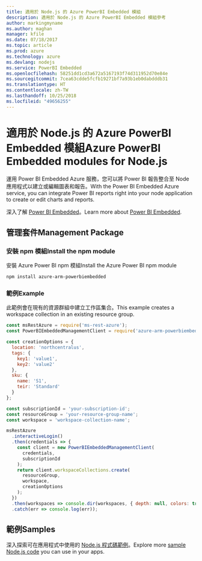 ```yaml
---
title: 適用於 Node.js 的 Azure PowerBI Embedded 模組
description: 適用於 Node.js 的 Azure PowerBI Embedded 模組參考
author: markingmyname
ms.author: maghan
manager: kfile
ms.date: 07/18/2017
ms.topic: article
ms.prod: azure
ms.technology: azure
ms.devlang: nodejs
ms.service: PowerBI Embedded
ms.openlocfilehash: 58251dd1cd3a672a5167193f74d311952d70e84e
ms.sourcegitcommit: 7cea63cdde5fcfb19271bf7a93b1eb0dabdddb31
ms.translationtype: HT
ms.contentlocale: zh-TW
ms.lasthandoff: 10/25/2018
ms.locfileid: "49656255"
---
```

# <a name="azure-powerbi-embedded-modules-for-nodejs"></a><span data-ttu-id="f715c-103">適用於 Node.js 的 Azure PowerBI Embedded 模組</span><span class="sxs-lookup"><span data-stu-id="f715c-103">Azure PowerBI Embedded modules for Node.js</span></span>

<span data-ttu-id="f715c-104">運用 Power BI Embedded Azure 服務，您可以將 Power BI 報告整合至 Node 應用程式以建立或編輯圖表和報告。</span><span class="sxs-lookup"><span data-stu-id="f715c-104">With the Power BI Embedded Azure service, you can integrate Power BI reports right into your node application to create or edit charts and reports.</span></span>

<span data-ttu-id="f715c-105">深入了解 [Power BI Embedded](https://powerbi.microsoft.com/documentation/powerbi-developer-embedding/)。</span><span class="sxs-lookup"><span data-stu-id="f715c-105">Learn more about [Power BI Embedded](https://powerbi.microsoft.com/documentation/powerbi-developer-embedding/).</span></span>

## <a name="management-package"></a><span data-ttu-id="f715c-106">管理套件</span><span class="sxs-lookup"><span data-stu-id="f715c-106">Management Package</span></span>

### <a name="install-the-npm-module"></a><span data-ttu-id="f715c-107">安裝 npm 模組</span><span class="sxs-lookup"><span data-stu-id="f715c-107">Install the npm module</span></span>

<span data-ttu-id="f715c-108">安裝 Azure Power BI npm 模組</span><span class="sxs-lookup"><span data-stu-id="f715c-108">Install the Azure Power BI npm module</span></span>

```bash
npm install azure-arm-powerbiembedded
```

### <a name="example"></a><span data-ttu-id="f715c-109">範例</span><span class="sxs-lookup"><span data-stu-id="f715c-109">Example</span></span>

<span data-ttu-id="f715c-110">此範例會在現有的資源群組中建立工作區集合。</span><span class="sxs-lookup"><span data-stu-id="f715c-110">This example creates a workspace collection in an existing resource group.</span></span>

```javascript
const msRestAzure = require('ms-rest-azure');
const PowerBIEmbeddedManagementClient = require('azure-arm-powerbiembedded');

const creationOptions = {
  location: 'northcentralus',
  tags: {
    key1: 'value1',
    key2: 'value2'
  },
  sku: {
    name: 'S1',
    teir: 'Standard'
  }
};

const subscriptionId = 'your-subscription-id';
const resourceGroup = 'your-resource-group-name';
const workspace = 'workspace-collection-name';

msRestAzure
  .interactiveLogin()
  .then(credentials => {
    const client = new PowerBIEmbeddedManagementClient(
      credentials,
      subscriptionId
    );
    return client.workspaceCollections.create(
      resourceGroup,
      workspace,
      creationOptions
    );
  })
  .then(workspaces => console.dir(workspaces, { depth: null, colors: true }))
  .catch(err => console.log(err));
```

## <a name="samples"></a><span data-ttu-id="f715c-111">範例</span><span class="sxs-lookup"><span data-stu-id="f715c-111">Samples</span></span>

<span data-ttu-id="f715c-112">深入探索可在應用程式中使用的 [Node.js 程式碼範例](https://azure.microsoft.com/resources/samples/?platform=nodejs)。</span><span class="sxs-lookup"><span data-stu-id="f715c-112">Explore more [sample Node.js code](https://azure.microsoft.com/resources/samples/?platform=nodejs) you can use in your apps.</span></span>

